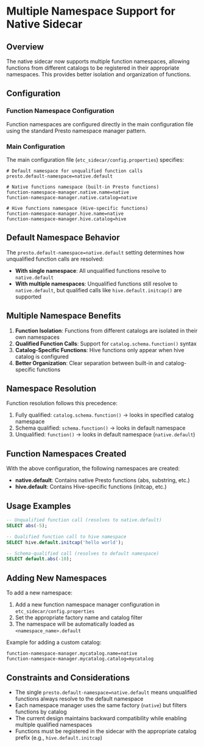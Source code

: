 # Multiple Namespace Support for Native Sidecar

## Overview

The native sidecar now supports multiple function namespaces, allowing functions from different catalogs to be registered in their appropriate namespaces. This provides better isolation and organization of functions.

## Configuration

### Function Namespace Configuration

Function namespaces are configured directly in the main configuration file using the standard Presto namespace manager pattern.

### Main Configuration

The main configuration file (`etc_sidecar/config.properties`) specifies:

```properties
# Default namespace for unqualified function calls
presto.default-namespace=native.default

# Native functions namespace (built-in Presto functions)
function-namespace-manager.native.name=native
function-namespace-manager.native.catalog=native

# Hive functions namespace (Hive-specific functions)
function-namespace-manager.hive.name=native
function-namespace-manager.hive.catalog=hive
```

## Default Namespace Behavior

The `presto.default-namespace=native.default` setting determines how unqualified function calls are resolved:

- **With single namespace**: All unqualified functions resolve to `native.default`
- **With multiple namespaces**: Unqualified functions still resolve to `native.default`, but qualified calls like `hive.default.initcap()` are supported

## Multiple Namespace Benefits

1. **Function Isolation**: Functions from different catalogs are isolated in their own namespaces
2. **Qualified Function Calls**: Support for `catalog.schema.function()` syntax
3. **Catalog-Specific Functions**: Hive functions only appear when hive catalog is configured
4. **Better Organization**: Clear separation between built-in and catalog-specific functions

## Namespace Resolution

Function resolution follows this precedence:
1. Fully qualified: `catalog.schema.function()` → looks in specified catalog namespace
2. Schema qualified: `schema.function()` → looks in default namespace 
3. Unqualified: `function()` → looks in default namespace (`native.default`)

## Function Namespaces Created

With the above configuration, the following namespaces are created:
- **native.default**: Contains native Presto functions (abs, substring, etc.)
- **hive.default**: Contains Hive-specific functions (initcap, etc.)

## Usage Examples

```sql
-- Unqualified function call (resolves to native.default)
SELECT abs(-5);

-- Qualified function call to hive namespace
SELECT hive.default.initcap('hello world');

-- Schema-qualified call (resolves to default namespace)  
SELECT default.abs(-10);
```

## Adding New Namespaces

To add a new namespace:

1. Add a new function namespace manager configuration in `etc_sidecar/config.properties`
2. Set the appropriate factory name and catalog filter
3. The namespace will be automatically loaded as `<namespace_name>.default`

Example for adding a custom catalog:
```properties
function-namespace-manager.mycatalog.name=native
function-namespace-manager.mycatalog.catalog=mycatalog
```

## Constraints and Considerations

- The single `presto.default-namespace=native.default` means unqualified functions always resolve to the default namespace
- Each namespace manager uses the same factory (`native`) but filters functions by catalog
- The current design maintains backward compatibility while enabling multiple qualified namespaces
- Functions must be registered in the sidecar with the appropriate catalog prefix (e.g., `hive.default.initcap`)